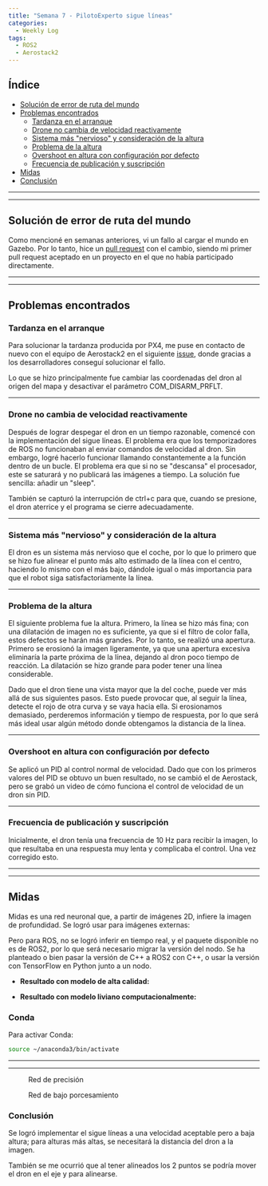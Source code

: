 ```yaml
---
title: "Semana 7 - PilotoExperto sigue líneas"
categories:
  - Weekly Log
tags:
  - ROS2
  - Aerostack2
---
```


## Índice
* [Solución de error de ruta del mundo](#solución-de-error-de-ruta-del-mundo)
* [Problemas encontrados](#problemas-encontrados)
  * [Tardanza en el arranque](#tardanza-en-el-arranque)
  * [Drone no cambia de velocidad reactivamente](#drone-no-cambia-de-velocidad-reactivamente)
  * [Sistema más "nervioso" y consideración de la altura](#sistema-más-nervioso-y-consideración-de-la-altura)
  * [Problema de la altura](#problema-de-la-altura)
  * [Overshoot en altura con configuración por defecto](#overshoot-en-altura-con-configuración-por-defecto)
  * [Frecuencia de publicación y suscripción](#frecuencia-de-publicación-y-suscripción)
* [Midas](#midas)
* [Conclusión](#conclusión)


---
---

## Solución de error de ruta del mundo
Como mencioné en semanas anteriores, vi un fallo al cargar el mundo en Gazebo. Por lo tanto, hice un [pull request]() con el cambio, siendo mi primer pull request aceptado en un proyecto en el que no había participado directamente.


---
---

## Problemas encontrados

### Tardanza en el arranque
Para solucionar la tardanza producida por PX4, me puse en contacto de nuevo con el equipo de Aerostack2 en el siguiente [issue](https://github.com/aerostack2/aerostack2/issues/351), donde gracias a los desarrolladores conseguí solucionar el fallo.

Lo que se hizo principalmente fue cambiar las coordenadas del dron al origen del mapa y desactivar el parámetro COM_DISARM_PRFLT.

---

### Drone no cambia de velocidad reactivamente
Después de lograr despegar el dron en un tiempo razonable, comencé con la implementación del sigue líneas. El problema era que los temporizadores de ROS no funcionaban al enviar comandos de velocidad al dron. Sin embargo, logré hacerlo funcionar llamando constantemente a la función dentro de un bucle. El problema era que si no se "descansa" el procesador, este se saturará y no publicará las imágenes a tiempo. La solución fue sencilla: añadir un "sleep".

También se capturó la interrupción de ctrl+c para que, cuando se presione, el dron aterrice y el programa se cierre adecuadamente.

---

### Sistema más "nervioso" y consideración de la altura

El dron es un sistema más nervioso que el coche, por lo que lo primero que se hizo fue alinear el punto más alto estimado de la línea con el centro, haciendo lo mismo con el más bajo, dándole igual o más importancia para que el robot siga satisfactoriamente la línea.

---

### Problema de la altura
El siguiente problema fue la altura. Primero, la línea se hizo más fina; con una dilatación de imagen no es suficiente, ya que si el filtro de color falla, estos defectos se harán más grandes. Por lo tanto, se realizó una apertura. Primero se erosionó la imagen ligeramente, ya que una apertura excesiva eliminaría la parte próxima de la línea, dejando al dron poco tiempo de reacción. La dilatación se hizo grande para poder tener una línea considerable.

Dado que el dron tiene una vista mayor que la del coche, puede ver más allá de sus siguientes pasos. Esto puede provocar que, al seguir la línea, detecte el rojo de otra curva y se vaya hacia ella. Si erosionamos demasiado, perderemos información y tiempo de respuesta, por lo que será más ideal usar algún método donde obtengamos la distancia de la línea.

---

### Overshoot en altura con configuración por defecto
Se aplicó un PID al control normal de velocidad. Dado que con los primeros valores del PID se obtuvo un buen resultado, no se cambió el de Aerostack, pero se grabó un video de cómo funciona el control de velocidad de un dron sin PID.

---

### Frecuencia de publicación y suscripción
Inicialmente, el dron tenía una frecuencia de 10 Hz para recibir la imagen, lo que resultaba en una respuesta muy lenta y complicaba el control. Una vez corregido esto.

---
---

## Midas
Midas es una red neuronal que, a partir de imágenes 2D, infiere la imagen de profundidad. Se logró usar para imágenes externas:

Pero para ROS, no se logró inferir en tiempo real, y el paquete disponible no es de ROS2, por lo que será necesario migrar la versión del nodo. Se ha planteado o bien pasar la versión de C++ a ROS2 con C++, o usar la versión con TensorFlow en Python junto a un nodo.

* **Resultado con modelo de alta calidad:**

* **Resultado con modelo liviano computacionalmente:**

### Conda
Para activar Conda:

```bash
source ~/anaconda3/bin/activate
```
---
---


<figure class="align-center" style="width:60%">
  <img src="{{ site.url }}{{ site.baseurl }}/assets/images/post8/midas1.png" alt="">
  <figcaption>Red de precisión</figcaption>
</figure>
<figure class="align-center" style="width:60%">
  <img src="{{ site.url }}{{ site.baseurl }}/assets/images/post8/midas1.png" alt="">
  <figcaption>Red de bajo porcesamiento</figcaption>
</figure>

### Conclusión
Se logró implementar el sigue líneas a una velocidad aceptable pero a baja altura; para alturas más altas, se necesitará la distancia del dron a la imagen.

También se me ocurrió que al tener alineados los 2 puntos se podría mover el dron en el eje y para alinearse.